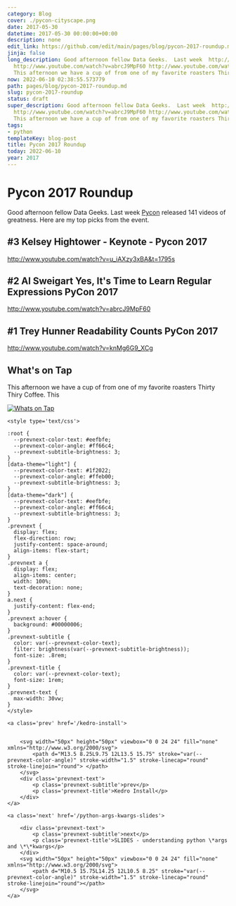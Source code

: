 ```yaml
---
category: Blog
cover: ./pycon-cityscape.png
date: 2017-05-30
datetime: 2017-05-30 00:00:00+00:00
description: none
edit_link: https://github.com/edit/main/pages/blog/pycon-2017-roundup.md
jinja: false
long_description: Good afternoon fellow Data Geeks.  Last week  http://www.youtube.com/watch?v=u
  http://www.youtube.com/watch?v=abrcJ9MpF60 http://www.youtube.com/watch?v=knMg6G9
  This afternoon we have a cup of from one of my favorite roasters Thirty Thiry Coffee.  Th
now: 2022-06-10 02:38:55.573779
path: pages/blog/pycon-2017-roundup.md
slug: pycon-2017-roundup
status: draft
super_description: Good afternoon fellow Data Geeks.  Last week  http://www.youtube.com/watch?v=u
  http://www.youtube.com/watch?v=abrcJ9MpF60 http://www.youtube.com/watch?v=knMg6G9
  This afternoon we have a cup of from one of my favorite roasters Thirty Thiry Coffee.  This
tags:
- python
templateKey: blog-post
title: Pycon 2017 Roundup
today: 2022-06-10
year: 2017
---
```


# Pycon 2017 Roundup

Good afternoon fellow Data Geeks.  Last week [Pycon](https://www.youtube.com/channel/UCrJhliKNQ8g0qoE_zvL8eVg) released 141 videos of greatness.  Here are my top picks from the event.


## \#3 Kelsey Hightower - Keynote - Pycon 2017

http://www.youtube.com/watch?v=u_iAXzy3xBA&t=1795s

## \#2 Al Sweigart Yes, It's Time to Learn Regular Expressions PyCon 2017

http://www.youtube.com/watch?v=abrcJ9MpF60


## \#1 Trey Hunner Readability Counts PyCon 2017


http://www.youtube.com/watch?v=knMg6G9_XCg

## What's on Tap

This afternoon we have a cup of from one of my favorite roasters Thirty Thiry Coffee.  This

[![Whats on Tap](https://www.thirty-thirtycoffee.com/wp-content/uploads/2016/09/thirty-thirty-peoria-logo.png)](http://www.thirty-thirtycoffee.com/ "Whats on Tap")
<div class='prevnext'>

    <style type='text/css'>

    :root {
      --prevnext-color-text: #eefbfe;
      --prevnext-color-angle: #ff66c4;
      --prevnext-subtitle-brightness: 3;
    }
    [data-theme="light"] {
      --prevnext-color-text: #1f2022;
      --prevnext-color-angle: #ffeb00;
      --prevnext-subtitle-brightness: 3;
    }
    [data-theme="dark"] {
      --prevnext-color-text: #eefbfe;
      --prevnext-color-angle: #ff66c4;
      --prevnext-subtitle-brightness: 3;
    }
    .prevnext {
      display: flex;
      flex-direction: row;
      justify-content: space-around;
      align-items: flex-start;
    }
    .prevnext a {
      display: flex;
      align-items: center;
      width: 100%;
      text-decoration: none;
    }
    a.next {
      justify-content: flex-end;
    }
    .prevnext a:hover {
      background: #00000006;
    }
    .prevnext-subtitle {
      color: var(--prevnext-color-text);
      filter: brightness(var(--prevnext-subtitle-brightness));
      font-size: .8rem;
    }
    .prevnext-title {
      color: var(--prevnext-color-text);
      font-size: 1rem;
    }
    .prevnext-text {
      max-width: 30vw;
    }
    </style>
    
    <a class='prev' href='/kedro-install'>
    

        <svg width="50px" height="50px" viewbox="0 0 24 24" fill="none" xmlns="http://www.w3.org/2000/svg">
            <path d="M13.5 8.25L9.75 12L13.5 15.75" stroke="var(--prevnext-color-angle)" stroke-width="1.5" stroke-linecap="round" stroke-linejoin="round"> </path>
        </svg>
        <div class='prevnext-text'>
            <p class='prevnext-subtitle'>prev</p>
            <p class='prevnext-title'>Kedro Install</p>
        </div>
    </a>
    
    <a class='next' href='/python-args-kwargs-slides'>
    
        <div class='prevnext-text'>
            <p class='prevnext-subtitle'>next</p>
            <p class='prevnext-title'>SLIDES - understanding python \*args and \*\*kwargs</p>
        </div>
        <svg width="50px" height="50px" viewbox="0 0 24 24" fill="none" xmlns="http://www.w3.org/2000/svg">
            <path d="M10.5 15.75L14.25 12L10.5 8.25" stroke="var(--prevnext-color-angle)" stroke-width="1.5" stroke-linecap="round" stroke-linejoin="round"></path>
        </svg>
    </a>
  </div>